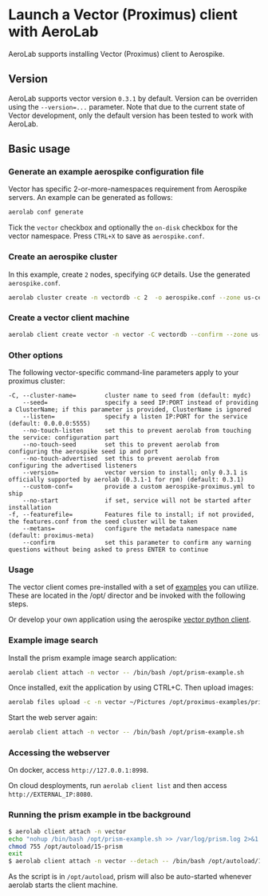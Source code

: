 # Launch a Vector (Proximus) client with AeroLab

AeroLab supports installing Vector (Proximus) client to Aerospike.

## Version

AeroLab supports vector version `0.3.1` by default. Version can be overriden using the `--version=...` parameter. Note that due to the current state of Vector development, only the default version has been tested to work with AeroLab.

## Basic usage

### Generate an example aerospike configuration file

Vector has specific 2-or-more-namespaces requirement from Aerospike servers. An example can be generated as follows:

```bash
aerolab conf generate
```

Tick the `vector` checkbox and optionally the `on-disk` checkbox for the vector namespace. Press `CTRL+X` to save as `aerospike.conf`.

### Create an aerospike cluster

In this example, create `2` nodes, specifying `GCP` details. Use the generated `aerospike.conf`.

```bash
aerolab cluster create -n vectordb -c 2  -o aerospike.conf --zone us-central1-a --instance e2-standard-4
```

### Create a vector client machine

```bash
aerolab client create vector -n vector -C vectordb --confirm --zone us-central1-a --instance e2-standard-4
```

### Other options

The following vector-specific command-line parameters apply to your proximus cluster:
```
-C, --cluster-name=        cluster name to seed from (default: mydc)
    --seed=                specify a seed IP:PORT instead of providing a ClusterName; if this parameter is provided, ClusterName is ignored
    --listen=              specify a listen IP:PORT for the service (default: 0.0.0.0:5555)
    --no-touch-listen      set this to prevent aerolab from touching the service: configuration part
    --no-touch-seed        set this to prevent aerolab from configuring the aerospike seed ip and port
    --no-touch-advertised  set this to prevent aerolab from configuring the advertised listeners
    --version=             vector version to install; only 0.3.1 is officially supported by aerolab (0.3.1-1 for rpm) (default: 0.3.1)
    --custom-conf=         provide a custom aerospike-proximus.yml to ship
    --no-start             if set, service will not be started after installation
-f, --featurefile=         Features file to install; if not provided, the features.conf from the seed cluster will be taken
    --metans=              configure the metadata namespace name (default: proximus-meta)
    --confirm              set this parameter to confirm any warning questions without being asked to press ENTER to continue
```

### Usage

The vector client comes pre-installed with a set of [examples](https://github.com/aerospike/proximus-examples) you can utilize.
These are located in the /opt/ director and be invoked with the following steps.

Or develop your own application using the aerospike [vector python client](https://github.com/aerospike/aerospike-proximus-client-python).

### Example image search

Install the prism example image search application:

```bash
aerolab client attach -n vector -- /bin/bash /opt/prism-example.sh
```

Once installed, exit the application by using CTRL+C. Then upload images:

```bash
aerolab files upload -c -n vector ~/Pictures /opt/proximus-examples/prism-image-search/prism/static/images/data/
```

Start the web server again:

```bash
aerolab client attach -n vector -- /bin/bash /opt/prism-example.sh
```

### Accessing the webserver

On docker, access `http://127.0.0.1:8998`.

On cloud desployments, run `aerolab client list` and then access `http://EXTERNAL_IP:8080`.

### Running the prism example in tbe background

```bash
$ aerolab client attach -n vector
echo "nohup /bin/bash /opt/prism-example.sh >> /var/log/prism.log 2>&1 &" > /opt/autoload/15-prism
chmod 755 /opt/autoload/15-prism
exit
$ aerolab client attach -n vector --detach -- /bin/bash /opt/autoload/15-prism
```

As the script is in `/opt/autoload`, prism will also be auto-started whenever aerolab starts the client machine.
